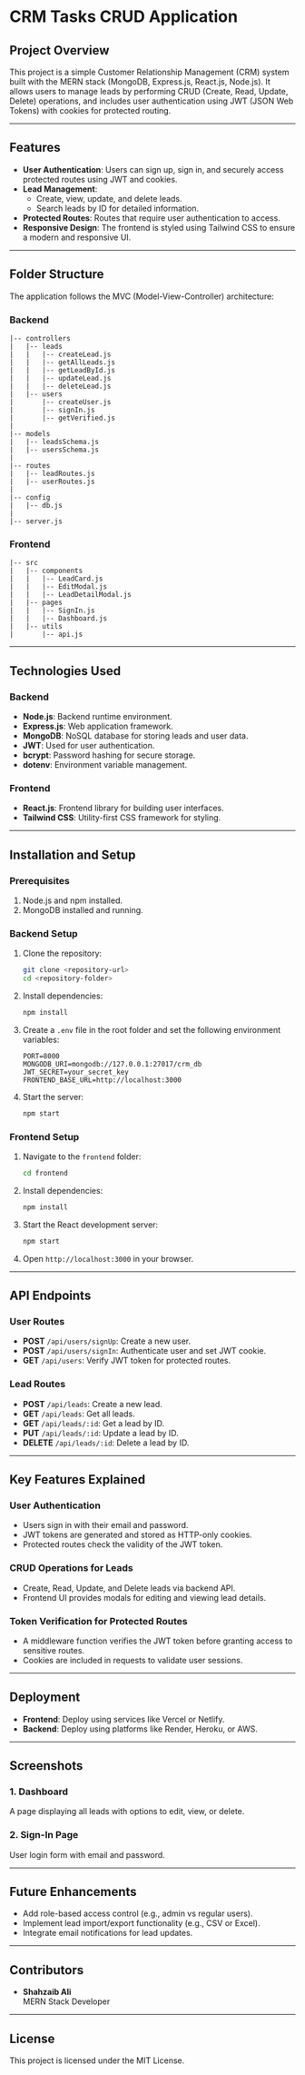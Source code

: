 # CRM Tasks CRUD Application

## Project Overview
This project is a simple Customer Relationship Management (CRM) system built with the MERN stack (MongoDB, Express.js, React.js, Node.js). It allows users to manage leads by performing CRUD (Create, Read, Update, Delete) operations, and includes user authentication using JWT (JSON Web Tokens) with cookies for protected routing.

---

## Features
- **User Authentication**: Users can sign up, sign in, and securely access protected routes using JWT and cookies.
- **Lead Management**:
  - Create, view, update, and delete leads.
  - Search leads by ID for detailed information.
- **Protected Routes**: Routes that require user authentication to access.
- **Responsive Design**: The frontend is styled using Tailwind CSS to ensure a modern and responsive UI.

---

## Folder Structure
The application follows the MVC (Model-View-Controller) architecture:

### Backend
```
|-- controllers
|   |-- leads
|   |   |-- createLead.js
|   |   |-- getAllLeads.js
|   |   |-- getLeadById.js
|   |   |-- updateLead.js
|   |   |-- deleteLead.js
|   |-- users
|       |-- createUser.js
|       |-- signIn.js
|       |-- getVerified.js
|
|-- models
|   |-- leadsSchema.js
|   |-- usersSchema.js
|
|-- routes
|   |-- leadRoutes.js
|   |-- userRoutes.js
|
|-- config
|   |-- db.js
|
|-- server.js
```

### Frontend
```
|-- src
|   |-- components
|   |   |-- LeadCard.js
|   |   |-- EditModal.js
|   |   |-- LeadDetailModal.js
|   |-- pages
|   |   |-- SignIn.js
|   |   |-- Dashboard.js
|   |-- utils
|       |-- api.js
```

---

## Technologies Used
### Backend
- **Node.js**: Backend runtime environment.
- **Express.js**: Web application framework.
- **MongoDB**: NoSQL database for storing leads and user data.
- **JWT**: Used for user authentication.
- **bcrypt**: Password hashing for secure storage.
- **dotenv**: Environment variable management.

### Frontend
- **React.js**: Frontend library for building user interfaces.
- **Tailwind CSS**: Utility-first CSS framework for styling.

---

## Installation and Setup

### Prerequisites
1. Node.js and npm installed.
2. MongoDB installed and running.

### Backend Setup
1. Clone the repository:
   ```bash
   git clone <repository-url>
   cd <repository-folder>
   ```

2. Install dependencies:
   ```bash
   npm install
   ```

3. Create a `.env` file in the root folder and set the following environment variables:
   ```env
   PORT=8000
   MONGODB_URI=mongodb://127.0.0.1:27017/crm_db
   JWT_SECRET=your_secret_key
   FRONTEND_BASE_URL=http://localhost:3000
   ```

4. Start the server:
   ```bash
   npm start
   ```

### Frontend Setup
1. Navigate to the `frontend` folder:
   ```bash
   cd frontend
   ```

2. Install dependencies:
   ```bash
   npm install
   ```

3. Start the React development server:
   ```bash
   npm start
   ```

4. Open `http://localhost:3000` in your browser.

---

## API Endpoints

### User Routes
- **POST** `/api/users/signUp`: Create a new user.
- **POST** `/api/users/signIn`: Authenticate user and set JWT cookie.
- **GET** `/api/users`: Verify JWT token for protected routes.

### Lead Routes
- **POST** `/api/leads`: Create a new lead.
- **GET** `/api/leads`: Get all leads.
- **GET** `/api/leads/:id`: Get a lead by ID.
- **PUT** `/api/leads/:id`: Update a lead by ID.
- **DELETE** `/api/leads/:id`: Delete a lead by ID.

---

## Key Features Explained

### User Authentication
- Users sign in with their email and password.
- JWT tokens are generated and stored as HTTP-only cookies.
- Protected routes check the validity of the JWT token.

### CRUD Operations for Leads
- Create, Read, Update, and Delete leads via backend API.
- Frontend UI provides modals for editing and viewing lead details.

### Token Verification for Protected Routes
- A middleware function verifies the JWT token before granting access to sensitive routes.
- Cookies are included in requests to validate user sessions.

---

## Deployment
- **Frontend**: Deploy using services like Vercel or Netlify.
- **Backend**: Deploy using platforms like Render, Heroku, or AWS.

---

## Screenshots

### 1. **Dashboard**
A page displaying all leads with options to edit, view, or delete.

### 2. **Sign-In Page**
User login form with email and password.

---

## Future Enhancements
- Add role-based access control (e.g., admin vs regular users).
- Implement lead import/export functionality (e.g., CSV or Excel).
- Integrate email notifications for lead updates.

---

## Contributors
- **Shahzaib Ali**  
  MERN Stack Developer  

---

## License
This project is licensed under the MIT License.

